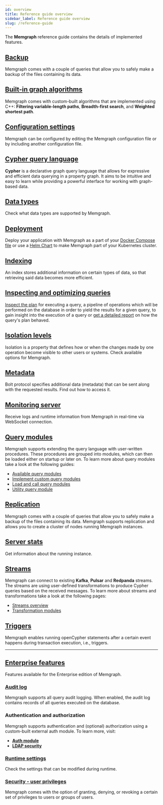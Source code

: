 ```yaml
---
id: overview
title: Reference guide overview
sidebar_label: Reference guide overview
slug: /reference-guide
---
```


The **Memgraph** reference guide contains the details of implemented features.

## [Backup](./backup.md)

Memgraph comes with a couple of queries that allow you to safely make a backup
of the files containing its data.

## [Built-in graph algorithms](./graph-algorithms.md)

Memgraph comes with custom-built algorithms that are implemented using C++:
**Filtering variable-length paths**, **Breadth-first search**, and **Weighted
shortest path**.

## [Configuration settings](./configuration.md)

Memgraph can be configured by editing the Memgraph configuration file or by
including another configuration file.

## [Cypher query language](/cypher-manual)

**Cypher** is a declarative graph query language that allows for expressive and
efficient data querying in a property graph. It aims to be intuitive and easy to
learn while providing a powerful interface for working with graph-based data.

## [Data types](/reference-guide/data-types.md)

Check what data types are supported by Memgraph. 

## [Deployment](/reference-guide/deployment/docker.md)

Deploy your application with Memgraph as a part of your [Docker Compose file](/reference-guide/deployment/docker.md)
or use a [Helm Chart](/reference-guide/deployment/kubernetes.md) to make Memgraph part of your Kubernetes cluster.

## [Indexing](./indexing.md)

An index stores additional information on certain types of data, so that
retrieving said data becomes more efficient.

## [Inspecting and optimizing queries](/reference-guide/optimizing-queries/inspecting-queries.md)

[Inspect the plan](/reference-guide/optimizing-queries/inspecting-queries.md)
for executing a query, a pipeline of operations which will be performed on the
database in order to yield the results for a given query, to gain insight into
the execution of a query or [get a detailed
report](/reference-guide/optimizing-queries//profiling-queries.md) on how the
query's plan behaved.

## [Isolation levels](./isolation-levels.md)

Isolation is a property that defines how or when the changes made by one
operation become visible to other users or systems. Check available options for
Memgraph.

## [Metadata](./metadata.md)

Bolt protocol specifies additional data (metadata) that can be sent along with
the requested results. Find out how to access it.

## [Monitoring server](/reference-guide/monitoring-server.md)

Receive logs and runtime information from Memgraph in real-time via WebSocket connection.

## [Query modules](/reference-guide/query-modules/overview.md)

Memgraph supports extending the query language with user-written procedures.
These procedures are grouped into modules, which can then be loaded either on
startup or later on. To learn more about query modules take a look at the
following guides:

- [Available query
  modules](/reference-guide/query-modules/available-query-modules.md)
- [Implement custom query
  modules](/reference-guide/query-modules/implement-custom-query-modules/custom-query-module-example.md)
- [Load and call query
  modules](/reference-guide/query-modules/load-call-query-modules.md)
- [Utility query
  module](/reference-guide/query-modules/module-file-utilities.md)

## [Replication](./replication.md)

Memgraph comes with a couple of queries that allow you to safely make a backup
of the files containing its data. Memgraph supports replication and allows you
to create a cluster of nodes running Memgraph instances.

## [Server stats](./server-stats.md)

Get information about the running instance. 

## [Streams](/reference-guide/streams/overview.md)

Memgraph can connect to existing **Kafka**, **Pulsar** and **Redpanda** streams.
The streams are using user-defined transformations to produce Cypher queries
based on the received messages. To learn more about streams and transformations
take a look at the following pages:

- [Streams overview](/reference-guide/streams/overview.md)
- [Transformation
  modules](/reference-guide/streams/transformation-modules/overview.md)

## [Triggers](./triggers.md)

Memgraph enables running openCypher statements after a certain event happens
during transaction execution, i.e., triggers.

----

## [Enterprise features](./enabling-enterprise.md)

Features available for the Enterprise edition of Memgraph.

### [Audit log](./audit-log.md)

Memgraph supports all query audit logging. When enabled, the audit log contains
records of all queries executed on the database.

### Authentication and authorization

Memgraph supports authentication and (optional) authorization using a
custom-built external auth module. To learn more, visit:

- **[Auth module](./auth-module.md)**
- **[LDAP security](./ldap-security.md)**

### [Runtime settings](./runtime-settings.md)

Check the settings that can be modified during runtime. 

### [Security - user privileges](./security.md)

Memgraph comes with the option of granting, denying, or revoking a certain set
of privileges to users or groups of users.
